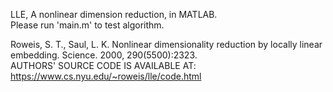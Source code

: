 LLE, A nonlinear dimension reduction, in MATLAB.   
Please run 'main.m' to test algorithm. 


Roweis, S. T., Saul, L. K. Nonlinear dimensionality reduction by locally linear embedding. Science. 2000, 290(5500):2323.   
AUTHORS' SOURCE CODE IS AVAILABLE AT: https://www.cs.nyu.edu/~roweis/lle/code.html